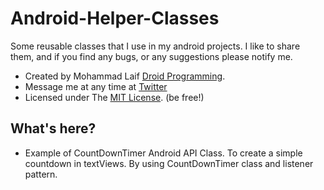 # Android-Helper-Classes
Some reusable classes that I use in my android projects. I like to share them, and if you find any bugs, or any suggestions please notify me.

* Created by Mohammad Laif [Droid Programming](droidprogramming.com).
* Message me at any time at [Twitter](https://twitter.com/mohammadlaif)
* Licensed under The [MIT License](../master/LICENSE). (be free!)


## What's here?
* Example of CountDownTimer Android API Class.
To create a simple countdown in textViews. By using CountDownTimer class and listener pattern.

